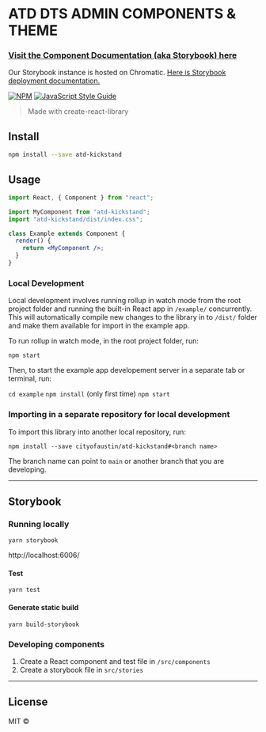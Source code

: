 # ATD DTS ADMIN COMPONENTS & THEME

### [Visit the Component Documentation (aka Storybook) here](https://master--5f3da07f2d377100223182dd.chromatic.com/)

Our Storybook instance is hosted on Chromatic. [Here is Storybook deployment documentation.](https://www.learnstorybook.com/intro-to-storybook/react/en/deploy/)

[![NPM](https://img.shields.io/npm/v/atd-kickstand.svg)](https://www.npmjs.com/package/atd-kickstand) [![JavaScript Style Guide](https://img.shields.io/badge/code_style-standard-brightgreen.svg)](https://standardjs.com)

> Made with create-react-library

## Install

```bash
npm install --save atd-kickstand
```

## Usage

```jsx
import React, { Component } from "react";

import MyComponent from "atd-kickstand";
import "atd-kickstand/dist/index.css";

class Example extends Component {
  render() {
    return <MyComponent />;
  }
}
```

### Local Development

Local development involves running rollup in watch mode from the root project folder and running the built-in React app in `/example/` concurrently. This will automatically compile new changes to the library in to `/dist/` folder and make them available for import in the example app.

To run rollup in watch mode, in the root project folder, run:

`npm start`

Then, to start the example app developement server in a separate tab or terminal, run:

`cd example`
`npm install` (only first time)
`npm start`

### Importing in a separate repository for local development

To import this library into another local repository, run:

`npm install --save cityofaustin/atd-kickstand#<branch name>`

The branch name can point to `main` or another branch that you are developing.

---

## Storybook

### Running locally

`yarn storybook`

http://localhost:6006/

#### Test

`yarn test`

#### Generate static build

`yarn build-storybook`

### Developing components

1. Create a React component and test file in `/src/components`
2. Create a storybook file in `src/stories`

---

## License

MIT © [](https://github.com/)
